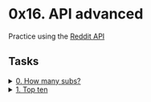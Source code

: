 # 0x16. API advanced

Practice using the [Reddit API](https://intranet.alxswe.com/rltoken/b-4nD6hwEeNYTwYl5yWNwA)

## Tasks
<details>
<summary><a href="./0-subs.py">0. How many subs?</a></summary>
<a href="https://postimg.cc/jw54Nq7P" target='_blank'><img src='https://i.postimg.cc/NM8J35GJ/Screenshot-from-2023-06-07-08-50-35.png' border='0' alt='image'/></a>
</details>

<details>
<summary><a href="./1-top_ten.py">1. Top ten</a></summary>
<a href="https://postimg.cc/G8dBhp1F" target='_blank'><img src='https://i.postimg.cc/gJ63swST/Screenshot-from-2023-06-07-10-37-17.png' border='0' alt='image'/></a>
</details>
